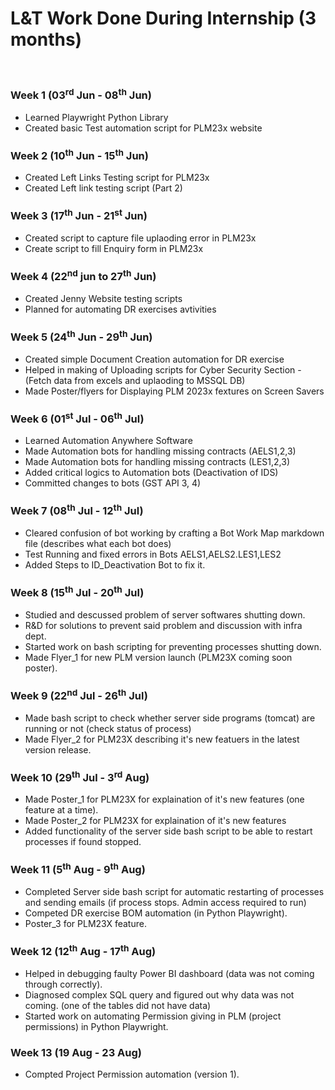 # L&T Work Done During Internship (3 months)

<br>

### Week 1 (03<sup>rd</sup> Jun - 08<sup>th</sup> Jun)
- Learned Playwright Python Library 
- Created basic Test automation script for PLM23x website

### Week 2 (10<sup>th</sup> Jun - 15<sup>th</sup> Jun)
- Created Left Links Testing script for PLM23x
- Created Left link testing script (Part 2) 

### Week 3 (17<sup>th</sup> Jun - 21<sup>st</sup> Jun)
- Created script to capture file uplaoding error in PLM23x
- Create script to fill Enquiry form in PLM23x

### Week 4 (22<sup>nd</sup> jun to 27<sup>th</sup> Jun)
- Created Jenny Website testing scripts 
- Planned for automating DR exercises avtivities 

### Week 5 (24<sup>th</sup> Jun - 29<sup>th</sup> Jun)
- Created simple Document Creation automation for DR exercise 
- Helped in making of Uploading scripts for Cyber Security Section - (Fetch data from excels and uplaoding to MSSQL DB)
- Made Poster/flyers for Displaying PLM 2023x fextures on Screen Savers 

### Week 6 (01<sup>st</sup> Jul - 06<sup>th</sup> Jul)
- Learned Automation Anywhere Software 
- Made Automation bots for handling missing contracts (AELS1,2,3)
- Made Automation bots for handling missing contracts (LES1,2,3)
- Added critical logics to Automation bots (Deactivation of IDS)
- Committed changes to bots (GST API 3, 4)

### Week 7 (08<sup>th</sup> Jul - 12<sup>th</sup> Jul)
- Cleared confusion of bot working by crafting a Bot Work Map markdown file (describes what each bot does)
- Test Running and fixed errors in Bots AELS1,AELS2.LES1,LES2
- Added Steps to ID_Deactivation Bot to fix it.

### Week 8 (15<sup>th</sup> Jul - 20<sup>th</sup> Jul)
- Studied and descussed problem of server softwares shutting down.
- R&D for solutions to prevent said problem and discussion with infra dept.
- Started work on bash scripting for preventing processes shutting down.
- Made Flyer_1 for new PLM version launch (PLM23X coming soon poster).

### Week 9 (22<sup>nd</sup> Jul - 26<sup>th</sup> Jul)
- Made bash script to check whether server side programs (tomcat) are running or not (check status of process)
- Made Flyer_2 for PLM23X describing it's new featuers in the latest version release.

### Week 10 (29<sup>th</sup> Jul - 3<sup>rd</sup> Aug)
- Made Poster_1 for PLM23X for explaination of it's new features (one feature at a time).
- Made Poster_2 for PLM23X for explaination of it's new features
- Added  functionality of the server side bash script to be able to restart processes if found stopped.

### Week 11 (5<sup>th</sup> Aug - 9<sup>th</sup> Aug)
- Completed Server side bash script for automatic restarting of processes and sending emails (if process stops. Admin access required to run)
- Competed DR exercise BOM automation (in Python Playwright).
- Poster_3 for PLM23X feature.

### Week 12 (12<sup>th</sup> Aug - 17<sup>th</sup> Aug)
- Helped in debugging faulty Power BI dashboard (data was not coming through correctly).
- Diagnosed complex SQL query and figured out why data was not coming. (one of the tables did not have data)
- Started work on automating Permission giving in PLM (project permissions) in Python Playwright.

### Week 13 (19 Aug - 23 Aug)
- Compted Project Permission automation (version 1). 